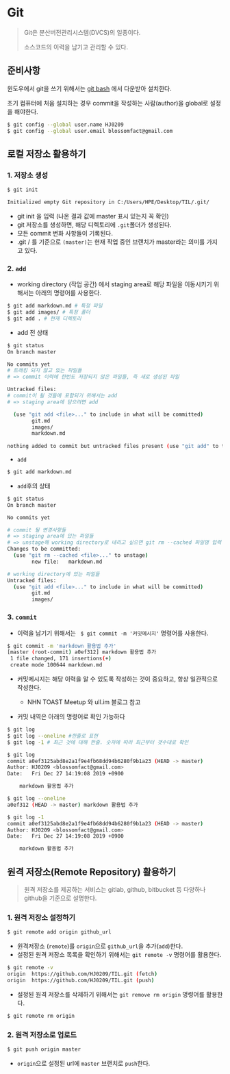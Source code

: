 # Git

> Git은 분산버전관리시스템(DVCS)의 일종이다.
>
> 소스코드의 이력을 남기고 관리할 수 있다.





## 준비사항

윈도우에서 git을 쓰기 위해서는 [git bash](https://gitforwindows.org/) 에서 다운받아 설치한다.

초기 컴퓨터에 처음 설치하는 경우 commit을 작성하는 사람(author)을 global로 설정을 해야한다.

```bash
$ git config --global user.name HJ0209
$ git config --global user.email blossomfact@gmail.com
```





## 로컬 저장소 활용하기

### 1. 저장소 생성

```bash
$ git init 

Initialized empty Git repository in C:/Users/HPE/Desktop/TIL/.git/
```

* git init 을 입력 (나온 결과 값에 master 표시 있는지 꼭 확인)
* git 저장소를 생성하면, 해당 디렉토리에 `.git`폴더가 생성된다.
* 모든 commit 변화 사항들이 기록된다.
* .git / 를 기준으로 `(master)`는 현재 작업 중인 브랜치가 master라는 의미를 가지고 있다.



### 2. `add`

* working directory (작업 공간) 에서 staging area로 해당 파일을 이동시키기 위해서는 아래의 명령어를 사용한다.

```bash
$ git add markdown.md # 특정 파일
$ git add images/ # 특정 폴더
$ git add . # 현재 디렉토리
```



*  add 전 상태

```bash
$ git status
On branch master

No commits yet
# 트래킹 되지 않고 있는 파일들
# => commit 이력에 한번도 저장되지 않은 파일들, 즉 새로 생성된 파일

Untracked files:
# commit이 될 것들에 포함되기 위해서는 add
# => staging area에 담으려면 add

  (use "git add <file>..." to include in what will be committed)
        git.md
        images/
        markdown.md
 
nothing added to commit but untracked files present (use "git add" to track)
```



* `add`

```bash
$ git add markdown.md
```



* `add`후의 상태

```bash
$ git status
On branch master

No commits yet

# commit 될 변경사항들
# => staging area에 있는 파일들
# => unstage해 working directory로 내리고 싶으면 git rm --cached 파일명 입력
Changes to be committed:
  (use "git rm --cached <file>..." to unstage)
        new file:   markdown.md

# working directory에 있는 파일들
Untracked files:
  (use "git add <file>..." to include in what will be committed)
        git.md
        images/

```





### 3. `commit`

* 이력을 남기기 위해서는 ` $ git commit -m '커밋메시지'` 명령어를 사용한다.

```bash
$ git commit -m 'markdown 활용법 추가'
[master (root-commit) a0ef312] markdown 활용법 추가
 1 file changed, 171 insertions(+)
 create mode 100644 markdown.md
```



* 커밋메시지는 해당 이력을 알 수 있도록 작성하는 것이 중요하고, 항상 일관적으로 작성한다.
  * NHN TOAST Meetup 와 ull.im 블로그 참고



* 커밋 내역은 아래의 명령어로 확인 가능하다

```bash
$ git log
$ git log --oneline #한줄로 표현
$ git log -1 # 최근 것에 대해 한줄. 숫자에 따라 최근부터 갯수대로 확인
```

```bash
$ git log
commit a0ef3125abd8e2a1f9e4fb68dd94b6280f9b1a23 (HEAD -> master)
Author: HJ0209 <blossomfact@gmail.com>
Date:   Fri Dec 27 14:19:08 2019 +0900

    markdown 활용법 추가
```

```bash
$ git log --oneline
a0ef312 (HEAD -> master) markdown 활용법 추가
```

```bash
$ git log -1
commit a0ef3125abd8e2a1f9e4fb68dd94b6280f9b1a23 (HEAD -> master)
Author: HJ0209 <blossomfact@gmail.com>
Date:   Fri Dec 27 14:19:08 2019 +0900

    markdown 활용법 추가
```





## 원격 저장소(Remote Repository) 활용하기

> 원격 저장소를 제공하는 서비스는 gitlab, github, bitbucket 등 다양하나 github을 기준으로 설명한다.



### 1. 원격 저장소 설정하기

```bash
$ git remote add origin github_url
```

* 원격저장소 (`remote`)를 `origin`으로 `github_url`을 추가(`add`)한다.
* 설정된 원격 저장소 목록을 확인하기 위해서는 `git remote -v` 명령어를 활용한다.

```bash
$ git remote -v
origin  https://github.com/HJ0209/TIL.git (fetch)
origin  https://github.com/HJ0209/TIL.git (push)
```

* 설정된 원격 저장소를 삭제하기 위해서는 `git remove rm origin` 명령어를 활용한다.

```bash
$ git remote rm origin
```



### 2. 원격 저장소로 업로드

```bash
$ git push origin master
```

* `origin`으로 설정된 url에 `master` 브랜치로 `push`한다.

